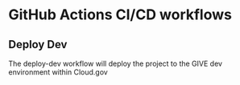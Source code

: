# GitHub Actions CI/CD workflows

## Deploy Dev
The deploy-dev workflow will deploy the project to the GIVE dev environment within Cloud.gov
